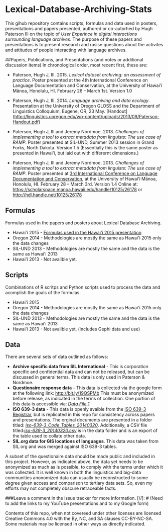 # Lexical-Database-Archiving-Stats
This gihub repository contains scripts, formulas and data used in posters, presentations and papers presented, authored or co-autorhed by Hugh Paterson III on the topic of *User Experince in digital interactions surrounding language archives*. The purpose of these papers and presentations is to present research and rasise questions about the activites and attitudes of people interacting with language archives.

##Papers, Publications, and Presentations (and notes or additional discussion items)
In chronological order, most recent first, these are:

* Paterson, Hugh J, III. 2015. *Lexical dataset archiving: an assessment of practice*. Poster presented at the 4th International Conference on Language Documentation and Conservation, at the University of Hawai’i Mānoa, Honolulu, HI. February 26 – March 1st. Version 1.0

* Paterson, Hugh J, III. 2014. *Language archiving and data ecology*. Presentation at the University of Oregon GLOSS and the Department of Linguistics Colloquium, Eugene, OR, 23 May. [Handout] (http://linguistics.uoregon.edu/wp-content/uploads/2013/09/Paterson-Handout.pdf)

* Paterson, Hugh J, III and Jeremy Nordmoe. 2013. *Challenges of implementing a tool to extract metadata from linguists: The use case of RAMP*. Poster presented at SIL-UND, Summer 2013 session in Grand Forks, North Dakota. Version 1.5 (Essentially this is the same poster as presented in Hawai'i, but laid out with differernt dimensions.)

* Paterson, Hugh J, III and Jeremy Nordmoe. 2013. *Challenges of implementing a tool to extract metadata from linguists: The use case of RAMP*. Poster presented at [3rd International Conference on Language Documentation and Conservation](http://nflrc.hawaii.edu/ICLDC/2013/), at the University of Hawai’i Mānoa, Honolulu, HI. February 28 – March 3rd. Version 1.4 Online at: https://scholarspace.manoa.hawaii.edu/handle/10125/26178 or http://hdl.handle.net/10125/26178

## Formulas 
Formulas used in the papers and posters about Lexical Database Archiving.
* Hawai'i 2015 - [Formulas used in the Hawai'i 2015 presentation](https://github.com/HughP/Lexical-Database-Archiving-Stats/blob/master/2015-Hawaii/Formulas/Formulas.md)
* Oregon 2014  - Methodologies are mostly the same as Hawai'i 2015 only the data changes
* SIL-UND 2013 - Methodologies are mostly the same and the data is the same as Hawai'i 2013
* Hawai'i 2013 - Not availble yet.

## Scripts
Combinations of R scritps and Python scripts used to process the data and acomplish the goals of the formulas.
* Hawai'i 2015
* Oregon 2014  - Methodologies are mostly the same as Hawai'i 2015 only the data changes
* SIL-UND 2013 - Methodologies are mostly the same and the data is the same as Hawai'i 2013
* Hawai'i 2013 - Not availble yet. (includes Gephi data and use)

## Data
There are several sets of data outlined as follows:
* **Archive specific data from SIL International** - This is corporation specific and confidential data and can not be released, but can be discussed in general terms. This data is only used in Paterson & Nordmoe.
* **Questionaire response data** - This data is collected via the google form at the following link: http://bit.ly/19QSPMb This must be anonymized before release, as indicated in the terms of collection. One portion of this data is accessible via: [*Data File 1*](https://github.com/HughP/Lexical-Database-Archiving-Stats/blob/master/2015-Hawaii/data/Anonymized%20Participant%20data%20-%20(about%20data%20file%201).md)
* **ISO 639-3 data** - This data is openly avaible from the [ISO 639-3 Registrar](http://www2.sil.org/iso639-3/default.asp), but is replicated in this repo for consistency across papers and presentations. The orginal documents are presented in a folder titled: [*iso-639-3_Code_Tables_20140320*](https://github.com/HughP/Lexical-Database-Archiving-Stats/tree/master/2015-Hawaii/data/iso-639-3_Code_Tables_20140320). Additionally, a CSV file titled:[*iso-639-3_20140320.csv*](https://github.com/HughP/Lexical-Database-Archiving-Stats/blob/master/2015-Hawaii/data/iso-639-3_20140320.csv) is in the data folder and is an export of the table used to collate other data.
* **SIL.org data for GIS locations of languages**. This data was taken from SIL.org and was merged against ISO 639-3 tables.

A subset of the questionaire data should be made public and included in this project. However, as indicated above, the data yet needs to be anonymized as much as is possible, to comply with the terms under which it was collected. It is well known in both the linguistics and big-data communities anonomized data can usually be reconstructed to some degree given access and comparison to tertiary data sets. So, even my efforts may not completely obscure retraceable facts.

###Leave a comment in the issue tracker for more information.
[//]: # (Need to add the links to my YouTube presentations and to my Google form)

Contents of this repo, when not covereed under other licenses are licensed Creative Commons 4.0 with the By, NC, and SA clauses  CC-BY-NC-SA. Some materials may be licensed in other ways as directly indicated.
